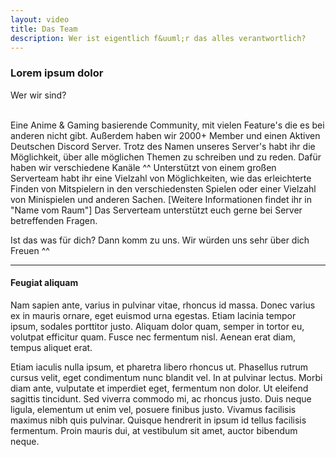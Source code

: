 ```yaml
---
layout: video
title: Das Team
description: Wer ist eigentlich f&uuml;r das alles verantwortlich?
---
```


### Lorem ipsum dolor

Wer wir sind?<br><br>

Eine Anime & Gaming basierende Community, mit vielen Feature's die es bei anderen nicht gibt.
Außerdem haben wir 2000+ Member und einen Aktiven Deutschen Discord Server. 
Trotz des Namen unseres Server's habt ihr die Möglichkeit, über alle möglichen Themen zu schreiben und zu reden. Dafür haben wir verschiedene Kanäle ^^
Unterstützt von einem großen Serverteam habt ihr eine Vielzahl von Möglichkeiten, wie das erleichterte Finden von Mitspielern in den verschiedensten Spielen 
oder einer Vielzahl von Minispielen und anderen Sachen.  [Weitere Informationen findet ihr in "Name vom Raum"]
Das Serverteam unterstützt euch gerne bei Server betreffenden Fragen.

Ist das was für dich? Dann komm zu uns. Wir würden uns sehr über dich Freuen ^^

--------------------------------------------------------------------------------

#### Feugiat aliquam

Nam sapien ante, varius in pulvinar vitae, rhoncus id massa. Donec varius ex in mauris ornare, eget euismod urna egestas. Etiam lacinia tempor ipsum, sodales porttitor justo. Aliquam dolor quam, semper in tortor eu, volutpat efficitur quam. Fusce nec fermentum nisl. Aenean erat diam, tempus aliquet erat.

Etiam iaculis nulla ipsum, et pharetra libero rhoncus ut. Phasellus rutrum cursus velit, eget condimentum nunc blandit vel. In at pulvinar lectus. Morbi diam ante, vulputate et imperdiet eget, fermentum non dolor. Ut eleifend sagittis tincidunt. Sed viverra commodo mi, ac rhoncus justo. Duis neque ligula, elementum ut enim vel, posuere finibus justo. Vivamus facilisis maximus nibh quis pulvinar. Quisque hendrerit in ipsum id tellus facilisis fermentum. Proin mauris dui, at vestibulum sit amet, auctor bibendum neque.
